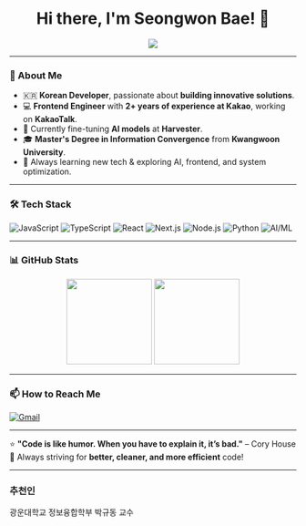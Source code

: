 <h1 align="center">Hi there, I'm Seongwon Bae! 👋</h1>

<p align="center">
  <img src="https://readme-typing-svg.herokuapp.com?font=Fira+Code&weight=500&size=24&pause=1000&color=0078D7&center=true&vCenter=true&random=false&width=550&height=50&lines=Passionate+Frontend+Developer;AI+Model+Tuning+Specialist;Lifelong+Learner+%26+Tech+Enthusiast" />
</p>

---

### 🚀 About Me
- 🇰🇷 **Korean Developer**, passionate about **building innovative solutions**.
- 💻 **Frontend Engineer** with **2+ years of experience at Kakao**, working on **KakaoTalk**.
- 🤖 Currently fine-tuning **AI models** at **Harvester**.
- 🎓 **Master's Degree in Information Convergence** from **Kwangwoon University**.
- 🌱 Always learning new tech & exploring AI, frontend, and system optimization.

---

### 🛠️ Tech Stack
![JavaScript](https://img.shields.io/badge/-JavaScript-F7DF1E?style=flat-square&logo=javascript&logoColor=black)
![TypeScript](https://img.shields.io/badge/-TypeScript-007ACC?style=flat-square&logo=typescript&logoColor=white)
![React](https://img.shields.io/badge/-React-61DAFB?style=flat-square&logo=react&logoColor=black)
![Next.js](https://img.shields.io/badge/-Next.js-000000?style=flat-square&logo=nextdotjs&logoColor=white)
![Node.js](https://img.shields.io/badge/-Node.js-339933?style=flat-square&logo=nodedotjs&logoColor=white)
![Python](https://img.shields.io/badge/-Python-3776AB?style=flat-square&logo=python&logoColor=white)
![AI/ML](https://img.shields.io/badge/-AI%2FML-FF6F00?style=flat-square&logo=tensorflow&logoColor=white)

---

### 📊 GitHub Stats
<p align="center">
  <img src="https://github-readme-stats.vercel.app/api?username=your-github-username&show_icons=true&theme=radical" height="150" />
  <img src="https://github-readme-stats.vercel.app/api/top-langs/?username=your-github-username&layout=compact&theme=radical" height="150"/>
</p>

---

### 📫 How to Reach Me
[![Gmail](https://img.shields.io/badge/-bsw041107@gmail.com-D14836?style=flat-square&logo=gmail&logoColor=white)](mailto:bsw041107@gmail.com)

---

⭐ **"Code is like humor. When you have to explain it, it’s bad."** – Cory House  
🚀 Always striving for **better, cleaner, and more efficient** code!

---

### 추천인
광운대학교 정보융합학부 박규동 교수
